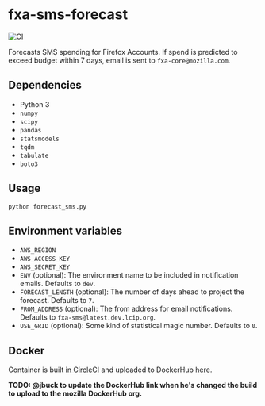 # fxa-sms-forecast

[![CI](https://circleci.com/gh/mozilla/fxa-sms-forecast.svg?style=svg)](https://circleci.com/gh/mozilla/fxa-sms-forecast)

Forecasts SMS spending for Firefox Accounts.
If spend is predicted to exceed budget
within 7 days,
email is sent to `fxa-core@mozilla.com`.

## Dependencies

* Python 3
* `numpy`
* `scipy`
* `pandas`
* `statsmodels`
* `tqdm`
* `tabulate`
* `boto3`

## Usage

```
python forecast_sms.py
```

## Environment variables

* `AWS_REGION`
* `AWS_ACCESS_KEY`
* `AWS_SECRET_KEY`
* `ENV`
  (optional):
  The environment name
  to be included in notification emails.
  Defaults to `dev`.
* `FORECAST_LENGTH`
  (optional):
  The number of days ahead
  to project the forecast.
  Defaults to `7`.
* `FROM_ADDRESS`
  (optional):
  The from address for email notifications.
  Defaults to `fxa-sms@latest.dev.lcip.org`.
* `USE_GRID`
  (optional):
  Some kind of statistical magic number.
  Defaults to `0`.

## Docker

Container is built [in CircleCI](https://circleci.com/gh/mozilla/fxa-sms-forecast)
and uploaded to DockerHub [here](https://hub.docker.com/r/philbooth/fxa-sms-forecast/).

**TODO:
@jbuck to update the DockerHub link
when he's changed the build
to upload to the mozilla DockerHub org.**
